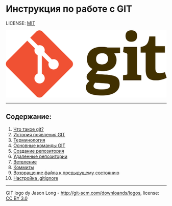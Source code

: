 # Инструкция по работе с GIT

LICENSE: [MIT](license.md)

![git-logo](Git-logo.png)

---
## Содержание:
1. [Что такое git?](1.md)
2. [История появления GIT](2.md)
3. [Терминология](3.md)
4. [Основные команды GIT](4.md)
5. [Создание репозитория](5.md)
6. [Удаленные репозитории](6.md)
7. [Ветвление](7.md)
8. [Коммиты](8.md)
9. [Возвращение файла к предыдущему состоянию](9.md)
10. [Настройка .gitignore](10.md)







---

GIT logo dy Jason Long - http://git-scm.com/downloands/logos, license: [CC BY 3.0](https://creativecommons.org/licenses/by/3.0/)